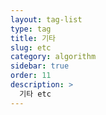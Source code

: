 ```yaml
---
layout: tag-list
type: tag
title: 기타
slug: etc
category: algorithm
sidebar: true
order: 11
description: >
  기타 etc
---
```

